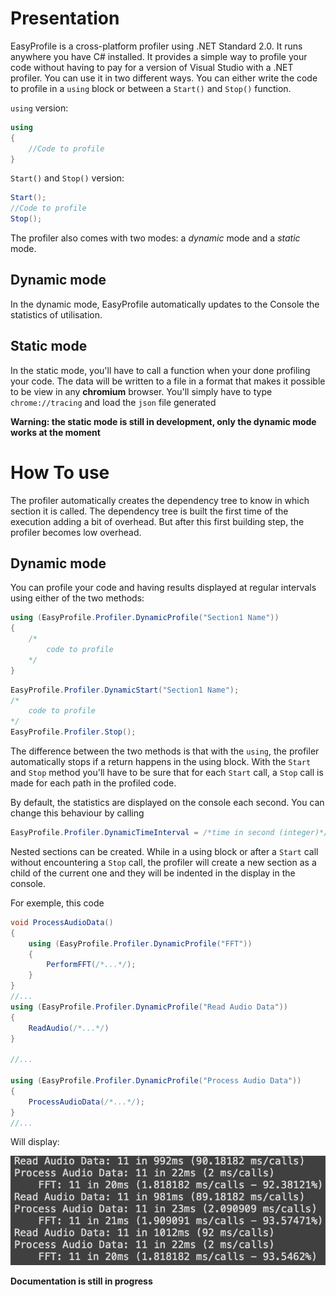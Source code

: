 # Presentation
EasyProfile is a cross-platform profiler using .NET Standard 2.0. It runs anywhere you have C# installed. It provides a simple way to profile your code without having to pay for a version of Visual Studio with a .NET profiler. You can use it in two different ways. You can either write the code to profile in a `using` block or between a `Start()` and `Stop()` function.

`using` version:

```c#
using
{
    //Code to profile
}
```

`Start()` and `Stop()` version:
```c#
Start();
//Code to profile
Stop();
```

The profiler also comes with two modes: a *dynamic* mode and a *static* mode.
## Dynamic mode
In the dynamic mode, EasyProfile automatically updates to the Console the statistics of utilisation.

## Static mode
In the static mode, you'll have to call a function when your done profiling your code. The data will be written to a file in a format that makes it possible to be view in any **chromium** browser. You'll simply have to type `chrome://tracing` and load the `json` file generated

**Warning: the static mode is still in development, only the dynamic mode works at the moment**

# How To use
The profiler automatically creates the dependency tree to know in which section it is called. The dependency tree is built the first time of the execution adding a bit of overhead. But after this first building step, the profiler becomes low overhead.

## Dynamic mode
You can profile your code and having results displayed at regular intervals using either of the two methods:

```c#
using (EasyProfile.Profiler.DynamicProfile("Section1 Name"))
{
    /*
        code to profile
    */
}
```

```c#
EasyProfile.Profiler.DynamicStart("Section1 Name");
/*
    code to profile
*/
EasyProfile.Profiler.Stop();
```

The difference between the two methods is that with the `using`, the profiler automatically stops if a return happens in the using block. With the `Start` and `Stop` method you'll have to be sure that for each `Start` call, a `Stop` call is made for each path in the profiled code.

By default, the statistics are displayed on the console each second. You can change this behaviour by calling 
```c#
EasyProfile.Profiler.DynamicTimeInterval = /*time in second (integer)*/
```
Nested sections can be created. While in a using block or after a `Start` call without encountering a `Stop` call, the profiler will create a new section as a child of the current one and they will be indented in the display in the console.

For exemple, this code
```c#
void ProcessAudioData()
{
    using (EasyProfile.Profiler.DynamicProfile("FFT"))
    {
        PerformFFT(/*...*/);
    }
}
//...
using (EasyProfile.Profiler.DynamicProfile("Read Audio Data"))
{
    ReadAudio(/*...*/)
}

//...

using (EasyProfile.Profiler.DynamicProfile("Process Audio Data"))
{
    ProcessAudioData(/*...*/);
}
//...
```

Will display:

![Dynamic Exemple](./doc/img/DynamicExemple.png)

**Documentation is still in progress**
